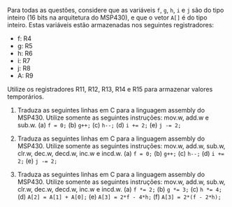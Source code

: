 Para todas as questões, considere que as variáveis `f`, `g`, `h`, `i` e `j` são do tipo inteiro (16 bits na arquitetura do MSP430), e que o vetor `A[]` é do tipo inteiro. Estas variáveis estão armazenadas nos seguintes registradores:

- f: R4
- g: R5
- h: R6
- i: R7
- j: R8
- A: R9

Utilize os registradores R11, R12, R13, R14 e R15 para armazenar valores temporários.

1. Traduza as seguintes linhas em C para a linguagem assembly do MSP430. Utilize somente as seguintes instruções: mov.w, add.w e sub.w.
	(a) `f = 0;`
	(b) `g++;`
	(c) `h--;`
	(d) `i += 2;`
	(e) `j -= 2;`

2. Traduza as seguintes linhas em C para a linguagem assembly do MSP430. Utilize somente as seguintes instruções: mov.w, add.w, sub.w, clr.w, dec.w, decd.w, inc.w e incd.w.
	(a) `f = 0;`
	(b) `g++;`
	(c) `h--;`
	(d) `i += 2;`
	(e) `j -= 2;`

3. Traduza as seguintes linhas em C para a linguagem assembly do MSP430. Utilize somente as seguintes instruções: mov.w, add.w, sub.w, clr.w, dec.w, decd.w, inc.w e incd.w.
	(a) `f *= 2;`
	(b) `g *= 3;`
	(c) `h *= 4;`
	(d) `A[2] = A[1] + A[0];`
	(e) `A[3] = 2*f - 4*h;`
	(f) `A[3] = 2*(f - 2*h);`
